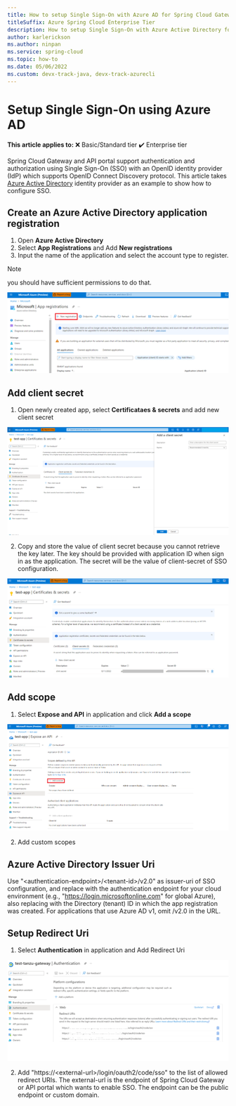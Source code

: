 ```yaml
---
title: How to setup Single Sign-On with Azure AD for Spring Cloud Gateway and API Portal for Tanzu
titleSuffix: Azure Spring Cloud Enterprise Tier
description: How to setup Single Sign-On with Azure Active Directory for Spring Cloud Gateway and API Portal for Tanzu with Azure Spring Cloud Enterprise Tier.
author: karlerickson
ms.author: ninpan
ms.service: spring-cloud
ms.topic: how-to
ms.date: 05/06/2022
ms.custom: devx-track-java, devx-track-azurecli
---
```


# Setup Single Sign-On using Azure AD

**This article applies to:** ❌ Basic/Standard tier ✔️ Enterprise tier

Spring Cloud Gateway and API portal support authentication and authorization using Single Sign-On (SSO) with an OpenID identity provider (IdP) which supports OpenID Connect Discovery protocol. This article takes [Azure Active Directory](https://docs.microsoft.com/en-us/azure/active-directory/external-identities/azure-ad-account) identity provider as an example to show how to configure SSO.

## Create an Azure Active Directory application registration
1. Open **Azure Active Directory**
1. Select **App Registrations** and Add **New registrations**
1. Input the name of the application and select the account type to register.
> [!NOTE]
> you should have sufficient permissions to do that.

![Create App registrations screen](./media/enterprise/how-to-setup-sso-with-azure-ad/sso-app-registration.png)

## Add client secret
1. Open newly created app, select **Certificataes & secrets** and add new client secret

![Add Client Secret screen](./media/enterprise/how-to-setup-sso-with-azure-ad/sso-add-client-secret.png)

2. Copy and store the value of client secret because you cannot retrieve the key later. The key should be provided with application ID when sign in as the application. The secret will be the value of client-secret of SSO configuration.

![Show Client Secret screen](./media/enterprise/how-to-setup-sso-with-azure-ad/sso-show-client-secret.png)

## Add scope
1. Select **Expose and API** in application and click **Add a scope**

![Add Custom Scope screen](./media/enterprise/how-to-setup-sso-with-azure-ad/sso-add-scope.png)

2. Add custom scopes

## Azure Active Directory Issuer Uri
Use "\<authentication-endpoint\>/\<tenant-id\>/v2.0" as issuer-uri of SSO configuration, and replace <authentication-endpoint> with the authentication endpoint for your cloud environment (e.g., "https://login.microsoftonline.com" for global Azure), also replacing <tenant-id> with the Directory (tenant) ID in which the app registration was created. For applications that use Azure AD v1, omit /v2.0 in the URL.

## Setup Redirect Uri
1. Select **Authentication** in application and Add Redirect Uri

![Add Redirect Uri screen](./media/enterprise/how-to-setup-sso-with-azure-ad/sso-redirect-uri.png)

2. Add "https://\<external-url\>/login/oauth2/code/sso" to the list of allowed redirect URIs. 
The external-url is the endpoint of Spring Cloud Gateway or API portal which wants to enable SSO. The endpoint can be the public endpoint or custom domain.